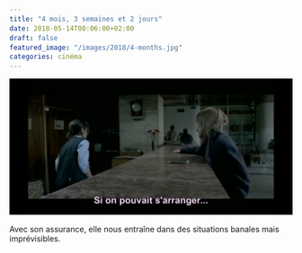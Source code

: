```yaml
---
title: "4 mois, 3 semaines et 2 jours"
date: 2018-05-14T00:06:00+02:00
draft: false
featured_image: "/images/2018/4-months.jpg"
categories: cinéma
---
```

![4-months](/images/2018/4-months.jpg)

Avec son assurance, elle nous entraîne dans des situations banales mais imprévisibles.
